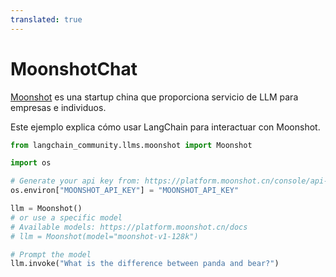 ```yaml
---
translated: true
---
```


# MoonshotChat

[Moonshot](https://platform.moonshot.cn/) es una startup china que proporciona servicio de LLM para empresas e individuos.

Este ejemplo explica cómo usar LangChain para interactuar con Moonshot.

```python
from langchain_community.llms.moonshot import Moonshot
```

```python
import os

# Generate your api key from: https://platform.moonshot.cn/console/api-keys
os.environ["MOONSHOT_API_KEY"] = "MOONSHOT_API_KEY"
```

```python
llm = Moonshot()
# or use a specific model
# Available models: https://platform.moonshot.cn/docs
# llm = Moonshot(model="moonshot-v1-128k")
```

```python
# Prompt the model
llm.invoke("What is the difference between panda and bear?")
```
